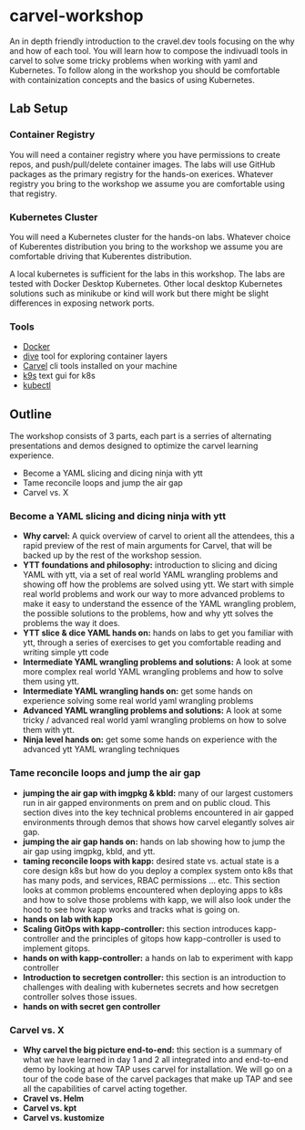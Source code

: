 # carvel-workshop
An in depth friendly introduction to the cravel.dev tools focusing on the why
and how of each tool. You will learn how to compose the indivuadl tools in
carvel to solve some tricky problems when working with yaml and Kubernetes. 
To follow along in the workshop you should be comfortable with containization 
concepts and the basics of using Kubernetes. 

## Lab Setup 

### Container Registry

You will need a container registry where you have permissions to create repos, 
and push/pull/delete container images. The labs will use GitHub packages as the 
primary registry for the hands-on exerices. Whatever registry you bring to the 
workshop we assume you are comfortable using that registry.

### Kubernetes Cluster 

You will need a Kubernetes cluster for the hands-on labs. Whatever choice of 
Kuberentes distribution you bring to the workshop we assume you are comfortable
driving that Kuberentes distribution.

A local kubernetes is sufficient for the labs in this workshop. The labs are 
tested with Docker Desktop Kubernetes. Other local desktop Kubernetes solutions 
such as minikube or kind will work but there might be slight differences in
exposing network ports.

### Tools
* [Docker](https://www.docker.com/products/docker-desktop) 
* [dive](https://github.com/wagoodman/dive) tool for exploring container layers
* [Carvel](https://carvel.dev/) cli tools installed on your machine
* [k9s](https://github.com/derailed/k9s#installation) text gui for k8s
* [kubectl](https://kubernetes.io/docs/tasks/tools/#kubectl)

## Outline

The workshop consists of 3 parts, each part is a serries of alternating 
presentations and demos designed to optimize the carvel learning experience.
* Become a YAML slicing and dicing ninja with ytt
* Tame reconcile loops and jump the air gap
* Carvel vs. X 

### Become a YAML slicing and dicing ninja with ytt

- **Why carvel:**  A quick overview of carvel to orient all the attendees, 
this a rapid preview of the rest of main arguments for Carvel, that will be 
backed up by the rest of the workshop session.
- **YTT foundations and philosophy:** introduction to slicing and dicing YAML 
with ytt, via a set of real world YAML wrangling problems and showing off how 
the problems are solved using ytt. We start with simple real world problems and
work our way to more advanced problems to make it easy to understand the
essence of the YAML wrangling problem, the possible solutions to the problems, 
how and why ytt solves the problems the way it does.
- **YTT slice & dice YAML hands on:**  hands on labs to get you familiar with 
ytt, through a series of exercises to get you comfortable reading and writing 
simple ytt code
- **Intermediate YAML wrangling problems and solutions:** A look at some more 
complex real world YAML wrangling problems and how to solve them using ytt. 
- **Intermediate YAML wrangling hands on:** get some hands on experience 
solving some real world yaml wrangling problems 
- **Advanced YAML wrangling problems and solutions:** A look at some tricky / 
advanced real world yaml wrangling problems on how to solve them with ytt. 
- **Ninja level hands on:** get some some hands on experience with the 
advanced ytt YAML wrangling techniques

### Tame reconcile loops and jump the air gap
- **jumping the air gap with imgpkg & kbld:** many of our largest customers run 
in air gapped environments on prem and on public cloud. This section dives into 
the key technical problems encountered in air gapped environments through demos 
that shows how carvel elegantly solves air gap.  
- **jumping the air gap hands on:** hands on lab showing how to jump the air gap
using imgpkg, kbld, and ytt. 
- **taming reconcile loops with kapp:** desired state vs. actual state is a core
design k8s but how do you deploy a complex system onto k8s that has many pods, 
and services, RBAC permissions … etc. This section looks at common problems 
encountered when deploying apps to k8s and how to solve those problems with 
kapp, we will also look under the hood to see how kapp works and tracks what 
is going on. 
- **hands on lab with kapp**
- **Scaling GitOps with kapp-controller:**  this section introduces 
kapp-controller and the principles of gitops how kapp-controller 
is used to implement gitops. 
- **hands on with kapp-controller:**  a hands on lab to experiment with 
kapp controller 
- **Introduction to secretgen controller:** this section is an introduction 
to challenges with dealing with kubernetes secrets and how secretgen controller 
solves those issues. 
- **hands on with secret gen controller**

### Carvel vs. X 
- **Why carvel the big picture end-to-end:** this section is a summary of 
what we have learned in day 1 and 2 all integrated into and end-to-end demo by 
looking at how TAP uses carvel for installation. We will go on a tour of the 
code base of the carvel packages that make up TAP and see all the capabilities 
of carvel acting together. 
- **Cravel vs. Helm**
- **Carvel vs. kpt**
- **Carvel vs. kustomize**




